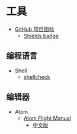 # 工具
* [GitHub 项目图标](https://github.com/badges/shields)
    - [Shields badge](http://shields.io/)

## 编程语言
* Shell
    - [shellcheck](http://www.shellcheck.net/)

## 编辑器
* Atom
    - [Atom Flight Manual](http://flight-manual.atom.io/)
        + [中文版](https://github.com/atom-china/manual)